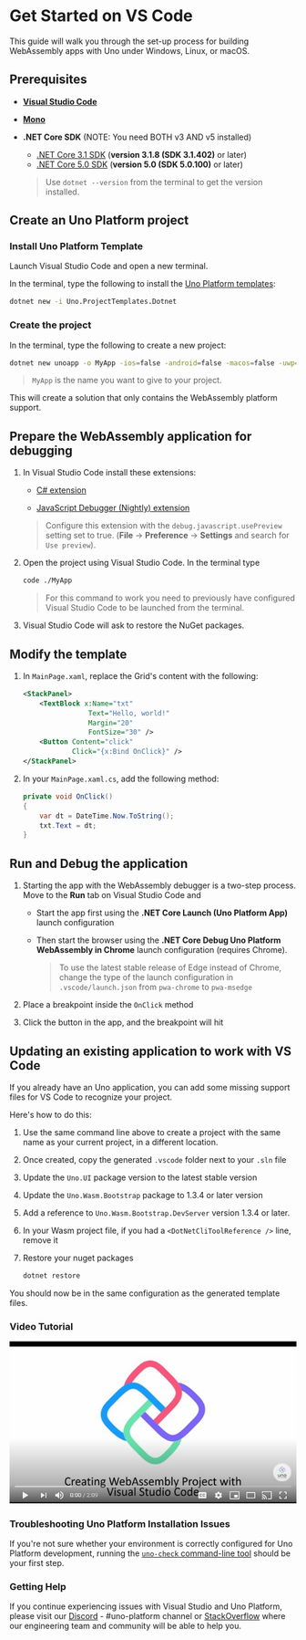 # Get Started on VS Code

This guide will walk you through the set-up process for building WebAssembly apps with Uno under Windows, Linux, or macOS.

## Prerequisites

* [**Visual Studio Code**](https://code.visualstudio.com/)

* [**Mono**](https://www.mono-project.com/download/stable/)

* **.NET Core SDK** (NOTE: You need BOTH v3 AND v5 installed)
    * [.NET Core 3.1 SDK](https://dotnet.microsoft.com/download/dotnet-core/3.1) (**version 3.1.8 (SDK 3.1.402)** or later)
    * [.NET Core 5.0 SDK](https://dotnet.microsoft.com/download/dotnet-core/5.0) (**version 5.0 (SDK 5.0.100)** or later)

    > Use `dotnet --version` from the terminal to get the version installed.

## Create an Uno Platform project

### Install Uno Platform Template

Launch Visual Studio Code and open a new terminal.

In the terminal, type the following to install the [Uno Platform templates](get-started-dotnet-new.md):

```bash
dotnet new -i Uno.ProjectTemplates.Dotnet
```

### Create the project

In the terminal, type the following to create a new project:

```bash
dotnet new unoapp -o MyApp -ios=false -android=false -macos=false -uwp=false --vscodeWasm
```

> `MyApp` is the name you want to give to your project.

This will create a solution that only contains the WebAssembly platform support.

## Prepare the WebAssembly application for debugging

1. In Visual Studio Code install these extensions:

    * [C# extension](https://marketplace.visualstudio.com/items?itemName=ms-dotnettools.csharp)

    * [JavaScript Debugger (Nightly) extension](https://marketplace.visualstudio.com/items?itemName=ms-vscode.js-debug-nightly)

    > Configure this extension with the `debug.javascript.usePreview` setting set to true. (**File** -> **Preference** -> **Settings** and search for `Use preview`).

2. Open the project using Visual Studio Code. In the terminal type

    ```bash
    code ./MyApp
    ```

    > For this command to work you need to previously have configured Visual Studio Code to be launched from the terminal.

3. Visual Studio Code will ask to restore the NuGet packages.

## Modify the template

1. In `MainPage.xaml`, replace the Grid's content with the following:

    ```xml
    <StackPanel>
        <TextBlock x:Name="txt"
                    Text="Hello, world!"
                    Margin="20"
                    FontSize="30" />
        <Button Content="click"
                Click="{x:Bind OnClick}" />
    </StackPanel>
    ```

2. In your `MainPage.xaml.cs`, add the following method:

    ```csharp
    private void OnClick()
    {
        var dt = DateTime.Now.ToString();
        txt.Text = dt;
    }
    ```

## Run and Debug the application

1. Starting the app with the WebAssembly debugger is a two-step process. Move to the **Run** tab on Visual Studio Code and

    * Start the app first using the **.NET Core Launch (Uno Platform App)** launch configuration
    * Then start the browser using the **.NET Core Debug Uno Platform WebAssembly in Chrome** launch configuration (requires Chrome).

        > To use the latest stable release of Edge instead of Chrome, change the type of the launch configuration in `.vscode/launch.json` from `pwa-chrome` to `pwa-msedge`

2. Place a breakpoint inside the `OnClick` method
3. Click the button in the app, and the breakpoint will hit

## Updating an existing application to work with VS Code

If you already have an Uno application, you can add some missing support files for VS Code to recognize your project.

Here's how to do this:

1. Use the same command line above to create a project with the same name as your current project, in a different location.
2. Once created, copy the generated `.vscode` folder next to your `.sln` file
3. Update the `Uno.UI` package version to the latest stable version
4. Update the `Uno.Wasm.Bootstrap` package to 1.3.4 or later version
5. Add a reference to `Uno.Wasm.Bootstrap.DevServer` version 1.3.4 or later.
6. In your Wasm project file, if you had a `<DotNetCliToolReference />` line, remove it
7. Restore your nuget packages

    ```bash
    dotnet restore
    ```

You should now be in the same configuration as the generated template files.

### Video Tutorial

[![Getting Started Visual Studio Code Video](Assets/vscode-cover.JPG)](http://www.youtube.com/watch?v=O9qgw1Q445M "")

### Troubleshooting Uno Platform Installation Issues

If you're not sure whether your environment is correctly configured for Uno Platform development, running the [`uno-check` command-line tool](uno-check.md) should be your first step.

### Getting Help

If you continue experiencing issues with Visual Studio and Uno Platform, please visit our [Discord](https://www.platform.uno/discord) - #uno-platform channel or [StackOverflow](https://stackoverflow.com/questions/tagged/uno-platform) where our engineering team and community will be able to help you. 
